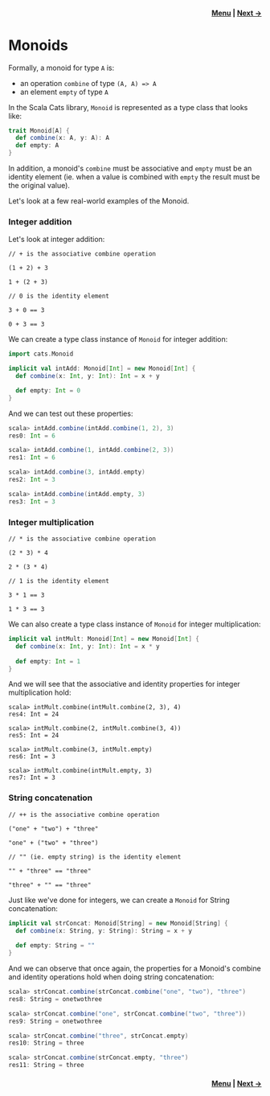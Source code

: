 <h4 align="right">
    <a href="lesson3.md">Menu</a> |
    <a href="lesson3_2_semigroups.md">Next →</a>
</h4>

<h1>Monoids</h1>

Formally, a monoid for type `A` is:

  - an operation `combine` of type `(A, A) => A`
  - an element `empty` of type `A`

In the Scala Cats library, `Monoid` is represented as a type class that looks like:

```scala
trait Monoid[A] {
  def combine(x: A, y: A): A
  def empty: A
}
```

In addition, a monoid's `combine` must be associative and `empty` must be an identity element (ie. when a value is 
combined with `empty` the result must be the original value).

Let's look at a few real-world examples of the Monoid.

<h3>Integer addition</h3>

Let's look at integer addition:

```
// + is the associative combine operation

(1 + 2) + 3

1 + (2 + 3)

// 0 is the identity element

3 + 0 == 3

0 + 3 == 3
```

We can create a type class instance of `Monoid` for integer addition:

```scala
import cats.Monoid

implicit val intAdd: Monoid[Int] = new Monoid[Int] {
  def combine(x: Int, y: Int): Int = x + y

  def empty: Int = 0
}
```

And we can test out these properties:

```scala
scala> intAdd.combine(intAdd.combine(1, 2), 3)
res0: Int = 6

scala> intAdd.combine(1, intAdd.combine(2, 3))
res1: Int = 6

scala> intAdd.combine(3, intAdd.empty)
res2: Int = 3

scala> intAdd.combine(intAdd.empty, 3)
res3: Int = 3
```

<h3>Integer multiplication</h3>

```
// * is the associative combine operation

(2 * 3) * 4

2 * (3 * 4)

// 1 is the identity element

3 * 1 == 3

1 * 3 == 3
```

We can also create a type class instance of `Monoid` for integer multiplication:

```scala
implicit val intMult: Monoid[Int] = new Monoid[Int] {
  def combine(x: Int, y: Int): Int = x * y
  
  def empty: Int = 1
}
```

And we will see that the associative and identity properties for integer multiplication hold:

```
scala> intMult.combine(intMult.combine(2, 3), 4)
res4: Int = 24

scala> intMult.combine(2, intMult.combine(3, 4))
res5: Int = 24

scala> intMult.combine(3, intMult.empty)
res6: Int = 3

scala> intMult.combine(intMult.empty, 3)
res7: Int = 3
```

<h3>String concatenation</h3>

```
// ++ is the associative combine operation

("one" + "two") + "three"

"one" + ("two" + "three")

// "" (ie. empty string) is the identity element

"" + "three" == "three"

"three" + "" == "three"
```

Just like we've done for integers, we can create a `Monoid` for String concatenation:

```scala
implicit val strConcat: Monoid[String] = new Monoid[String] {
  def combine(x: String, y: String): String = x + y
  
  def empty: String = ""
}
```

And we can observe that once again, the properties for a Monoid's combine and identity operations hold when doing string
concatenation:

```scala
scala> strConcat.combine(strConcat.combine("one", "two"), "three")
res8: String = onetwothree

scala> strConcat.combine("one", strConcat.combine("two", "three"))
res9: String = onetwothree

scala> strConcat.combine("three", strConcat.empty)
res10: String = three

scala> strConcat.combine(strConcat.empty, "three")
res11: String = three
```

<h4 align="right">
    <a href="lesson3.md">Menu</a> |
    <a href="lesson3_2_semigroups.md">Next →</a>
</h4>